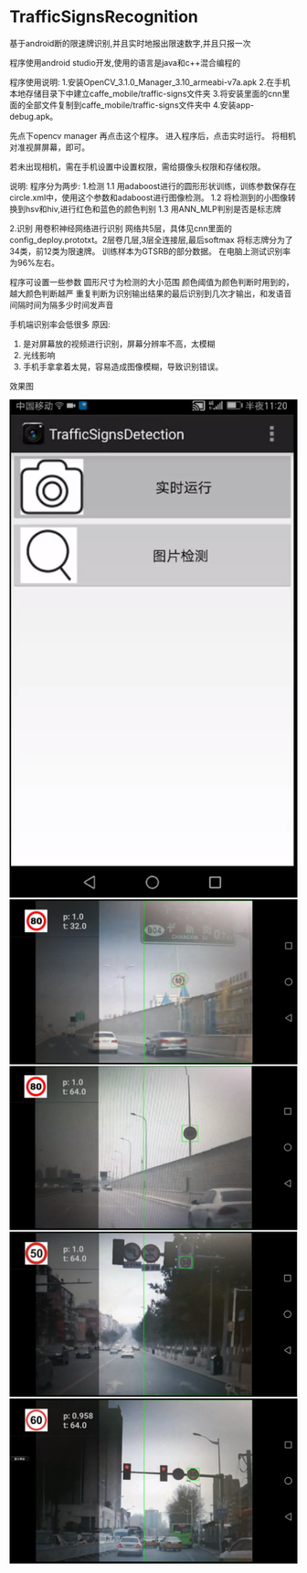

# TrafficSignsRecognition

基于android断的限速牌识别,并且实时地报出限速数字,并且只报一次

程序使用android studio开发,使用的语言是java和c++混合编程的

程序使用说明:
1.安装OpenCV_3.1.0_Manager_3.10_armeabi-v7a.apk
2.在手机本地存储目录下中建立caffe_mobile/traffic-signs文件夹
3.将安装里面的cnn里面的全部文件复制到caffe_mobile/traffic-signs文件夹中
4.安装app-debug.apk。

先点下opencv manager
再点击这个程序。
进入程序后，点击实时运行。
将相机对准视屏屏幕，即可。


若未出现相机，需在手机设置中设置权限，需给摄像头权限和存储权限。


说明:
程序分为两步:
1.检测
1.1 用adaboost进行的圆形形状训练，训练参数保存在circle.xml中，使用这个参数和adaboost进行图像检测。
1.2 将检测到的小图像转换到hsv和hiv,进行红色和蓝色的颜色判别
1.3 用ANN_MLP判别是否是标志牌

2.识别
用卷积神经网络进行识别
网络共5层，具体见cnn里面的config_deploy.prototxt。2层卷几层,3层全连接层,最后softmax
将标志牌分为了34类，前12类为限速牌。
训练样本为GTSRB的部分数据。
在电脑上测试识别率为96%左右。


程序可设置一些参数
圆形尺寸为检测的大小范围
颜色阈值为颜色判断时用到的，越大颜色判断越严
重复判断为识别输出结果的最后识别到几次才输出，和发语音
间隔时间为隔多少时间发声音

手机端识别率会低很多
原因:
1. 是对屏幕放的视频进行识别，屏幕分辨率不高，太模糊
2. 光线影响
3. 手机手拿拿着太晃，容易造成图像模糊，导致识别错误。

效果图

![avatar](1.png)	
![avatar](2.png)
![avatar](3.png)
![avatar](4.png)
![avatar](5.png)
